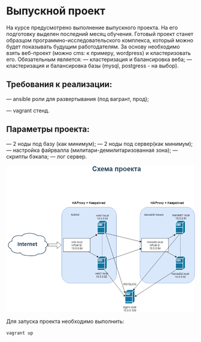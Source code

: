 # Выпускной проект
На курсе предусмотрено выполнение выпускного проекта. На его подготовку выделен последний месяц обучения. Готовый проект станет образцом программно-исследовательского комплекса, который можно будет показывать будущим работодателям. За основу необходимо взять веб-проект (можно cms: к примеру, wordpress) и кластеризовать его. Обязательным является:
— кластеризация и балансировка веба;
— кластеризация и балансировка базы (mysql, postgress - на выбор).

## Требования к реализации:
— ansible роли для развертывания (под вагрант, прод);

— vagrant стенд.

## Параметры проекта:
— 2 ноды под базу (как минимум);
— 2 ноды под сервер(как минимум);
— настройка файрвалла (милитари-демилитаризованная зона);
— скрипты бэкапа;
— лог сервер.

![Иллюстрация к проекту](https://github.com/Kvaido/otus-linux/raw/master/final_project/project.png)

Для запуска проекта необходимо выполнить:
```
vagrant up
```